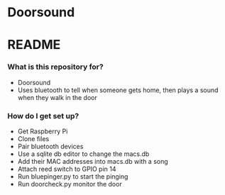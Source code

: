 # Doorsound #
# README #

### What is this repository for? ###

* Doorsound
* Uses bluetooth to tell when someone gets home, then plays a sound when they walk in the door

### How do I get set up? ###

* Get Raspberry Pi
* Clone files
* Pair bluetooth devices
* Use a sqlite db editor to change the macs.db
* Add their MAC addresses into macs.db with a song
* Attach reed switch to GPIO pin 14
* Run bluepinger.py to start the pinging
* Run doorcheck.py monitor the door
